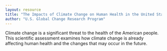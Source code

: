 ```yaml
---
layout: resource
title: "The Impacts of Climate Change on Human Health in the United States: A Scientific Assessment"
author: "U.S. Global Change Research Program"
---
```


Climate change is a significant threat to the health of the American people. This scientific assessment examines how climate change is already affecting human health and the changes that may occur in the future.